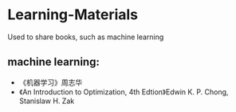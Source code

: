 # Learning-Materials
Used to share books, such as machine learning

## machine learning:
- 《机器学习》周志华
- 《An Introduction to Optimization, 4th Edtion》Edwin K. P. Chong, Stanislaw H. Zak